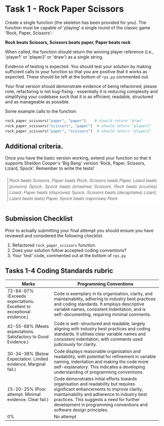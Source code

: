 # Task 1 - Rock Paper Scissors  

Create a single function (the skeleton has been provided for you). The function must be capable of 'playing' a single round of the classic game 'Rock, Paper, Scissors':

**Rock beats Scissors, Scissors beats paper, Paper beats rock**

When called, the function should return the winning player reference (i.e., 'player1' or 'player2' or 'draw') as a single string.

Evidence of testing is expected. You should test your solution by making sufficient calls to your function so that you are positive that it works as expected. These should be left at the bottom of ```rps.py``` commented out.

Your final version should demonstrate evidence of being refactored; please note, refactoring is not bug-fixing - essentially it is reducing complexity and simplifying your codebase such that it is as efficient, readable, structured and as manageable as possible.

Some example calls to the function:

```python
rock_paper_scissors("paper", "paper")    # should return "draw"
rock_paper_scissors("scissors", "paper")  # should return "player1"
rock_paper_scissors("paper", "scissors")  # should return "player2"
```

## Additional criteria.

Once you have the basic version working, extend your function so that it supports Sheldon Cooper's 'Big Bang' version 'Rock, Paper, Scissors, Lizard, Spock'. Remember to write the tests!

![Picture of Big Bang Rules](images/bigbang.png)
  
  
## Submission Checklist

Prior to actually submitting your final attempt you should ensure you have reviewed and considered the following checklist.


1. Refactored ```rock_paper_scissors``` function.
2. Does your solution follow accepted coding conventions?
3. Your 'test' code, commented out at the bottom of ```rps.py```




## Tasks 1-4 Coding Standards rubric


| Marks | Programming Conventions                                                                                                                                                                                                                                                                                                                                                                            |
|-------|------------------------------------------------------------------------------------------------------------------------------------------------------------------------------------------------------------------------------------------------------------------------------------------------------------------------------------------------------------------------------------------------------------|
| 72-84-97%  (Exceeds expectations. Excellent to exceptional evidence.)   | Code is exemplary in its organisation, clarity, and maintainability, adhering to industry best practices and coding standards. It employs descriptive variable names, consistent indentation, and is self-documenting, requiring minimal comments. |
| 42-55-68% (Meets expectations. Satisfactory to Good Evidence.)     | Code is well-structured and readable, largely aligning with industry best practices and coding standards. It utilises clear variable names and consistent indentation, with comments used judiciously for clarity.                      |
| 30-34-38% (Below Expectation. Limited evidence. Marginal fail.)    | Code displays reasonable organisation and readability, with potential for refinement in variable naming, indentation and making the code more self-explanatory. This indicates a developing understanding of programming conventions.                                                                                                   |
| 15-20-25%  (Poor attempt. Minimal evidence. Clear fail.)   | Code demonstrates initial efforts towards organisation and readability but requires significant enhancements to improve clarity, maintainability and adherence to industry best practices. This suggests a need for further development in programming conventions and software design principles.                                                            |
| 0%     | No attempt                                                                                                                                                                                            |


